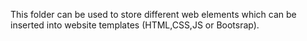 This folder can be used to store different web elements which can be inserted into website templates (HTML,CSS,JS or Bootsrap).
